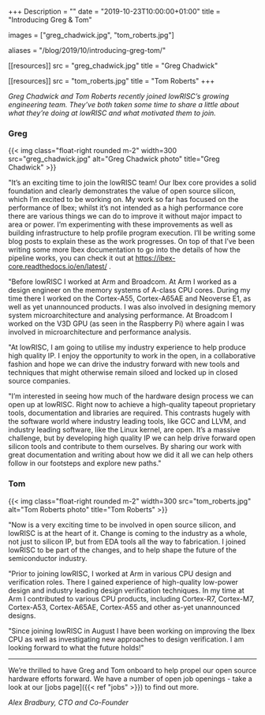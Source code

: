 +++
Description = ""
date = "2019-10-23T10:00:00+01:00"
title = "Introducing Greg & Tom"

images = ["greg_chadwick.jpg", "tom_roberts.jpg"]

aliases = "/blog/2019/10/introducing-greg-tom/"

[[resources]]
src = "greg_chadwick.jpg"
title = "Greg Chadwick"

[[resources]]
src = "tom_roberts.jpg"
title = "Tom Roberts"
+++

_Greg Chadwick and Tom Roberts recently joined lowRISC’s growing engineering
team. They’ve both taken some time to share a little about what they’re doing at
lowRISC and what motivated them to join._

### Greg

{{< img class="float-right rounded m-2" width=300 src="greg_chadwick.jpg" alt="Greg Chadwick photo" title="Greg Chadwick" >}}

"It’s an exciting time to join the lowRISC team! Our Ibex core provides a solid
foundation and clearly demonstrates the value of open source silicon, which I’m
excited to be working on. My work so far has focused on the performance of Ibex;
whilst it’s not intended as a high performance core there are various things we
can do to improve it without major impact to area or power. I’m experimenting
with these improvements as well as building infrastructure to help profile
program execution. I’ll be writing some blog posts to explain these as the work
progresses. On top of that I’ve been writing some more Ibex documentation to go
into the details of how the pipeline works, you can check it out at
https://ibex-core.readthedocs.io/en/latest/ .

"Before lowRISC I worked at Arm and Broadcom. At Arm I worked as a design
engineer on the memory systems of A-class CPU cores. During my time there I
worked on the Cortex-A55, Cortex-A65AE and Neoverse E1, as well as yet
unannounced products. I was also involved in designing memory system
microarchitecture and analysing performance. At Broadcom I worked on the V3D GPU
(as seen in the Raspberry Pi) where again I was involved in microarchitecture
and performance analysis.

"At lowRISC, I am going to utilise my industry experience to help produce high
quality IP. I enjoy the opportunity to work in the open, in a collaborative
fashion and hope we can drive the industry forward with new tools and techniques
that might otherwise remain siloed and locked up in closed source companies.

"I’m interested in seeing how much of the hardware design process we can open up
at lowRISC. Right now to achieve a high-quality tapeout proprietary tools,
documentation and libraries are required. This contrasts hugely with the
software world where industry leading tools, like GCC and LLVM, and industry
leading software, like the Linux kernel, are open. It’s a massive challenge, but
by developing high quality IP we can help drive forward open silicon tools and
contribute to them ourselves. By sharing our work with great documentation and
writing about how we did it all we can help others follow in our footsteps and
explore new paths."

### Tom

{{< img class="float-right rounded m-2" width=300 src="tom_roberts.jpg" alt="Tom Roberts photo" title="Tom Roberts" >}}

"Now is a very exciting time to be involved in open source silicon, and lowRISC
is at the heart of it. Change is coming to the industry as a whole, not just to
silicon IP, but from EDA tools all the way to fabrication. I joined lowRISC to
be part of the changes, and to help shape the future of the semiconductor
industry.

"Prior to joining lowRISC, I worked at Arm in various CPU design and
verification roles. There I gained experience of high-quality low-power design
and industry leading design verification techniques. In my time at Arm I
contributed to various CPU products, including Cortex-R7, Cortex-M7, Cortex-A53,
Cortex-A65AE, Cortex-A55 and other as-yet unannounced designs.

"Since joining lowRISC in August I have been working on improving the Ibex CPU
as well as investigating new approaches to design verification. I am looking
forward to what the future holds!"

----

We’re thrilled to have Greg and Tom onboard to help propel our open source
hardware efforts forward. We have a number of open job openings - take a look at
our  [jobs page]({{< ref "jobs" >}}) to find out more.

_Alex Bradbury, CTO and Co-Founder_
